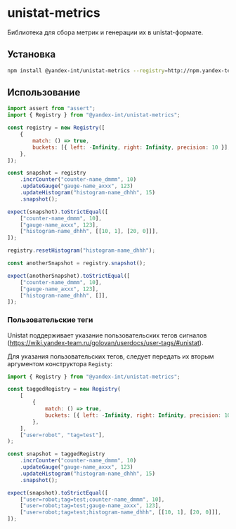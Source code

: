 # unistat-metrics

Библиотека для сбора метрик и генерации их в unistat-формате.

## Установка

```bash
npm install @yandex-int/unistat-metrics --registry=http://npm.yandex-team.ru
```

## Использование

```javascript
import assert from "assert";
import { Registry } from "@yandex-int/unistat-metrics";

const registry = new Registry([
    {
        match: () => true,
        buckets: [{ left: -Infinity, right: Infinity, precision: 10 }],
    },
]);

const snapshot = registry
    .incrCounter("counter-name_dmmm", 10)
    .updateGauge("gauge-name_axxx", 123)
    .updateHistogram("histogram-name_dhhh", 15)
    .snapshot();

expect(snapshot).toStrictEqual([
    ["counter-name_dmmm", 10],
    ["gauge-name_axxx", 123],
    ["histogram-name_dhhh", [[10, 1], [20, 0]]],
]);

registry.resetHistogram("histogram-name_dhhh");

const anotherSnapshot = registry.snapshot();

expect(anotherSnapshot).toStrictEqual([
    ["counter-name_dmmm", 10],
    ["gauge-name_axxx", 123],
    ["histogram-name_dhhh", []],
]);
```

### Пользовательские теги

Unistat поддерживает указание пользовательских тегов сигналов (https://wiki.yandex-team.ru/golovan/userdocs/user-tags/#unistat).

Для указания пользовательских тегов, следует передать их вторым аргументом конструктора `Registy`:

```javascript
import { Registry } from "@yandex-int/unistat-metrics";

const taggedRegistry = new Registry(
    [
        {
            match: () => true,
            buckets: [{ left: -Infinity, right: Infinity, precision: 10 }],
        },
    ],
    ["user=robot", "tag=test"],
);

const snapshot = taggedRegistry
    .incrCounter("counter-name_dmmm", 10)
    .updateGauge("gauge-name_axxx", 123)
    .updateHistogram("histogram-name_dhhh", 15)
    .snapshot();

expect(snapshot).toStrictEqual([
    ["user=robot;tag=test;counter-name_dmmm", 10],
    ["user=robot;tag=test;gauge-name_axxx", 123],
    ["user=robot;tag=test;histogram-name_dhhh", [[10, 1], [20, 0]]],
]);
```

